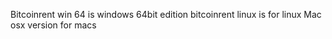 

Bitcoinrent win 64 is windows 64bit edition
bitcoinrent linux is for linux
Mac osx version for macs
